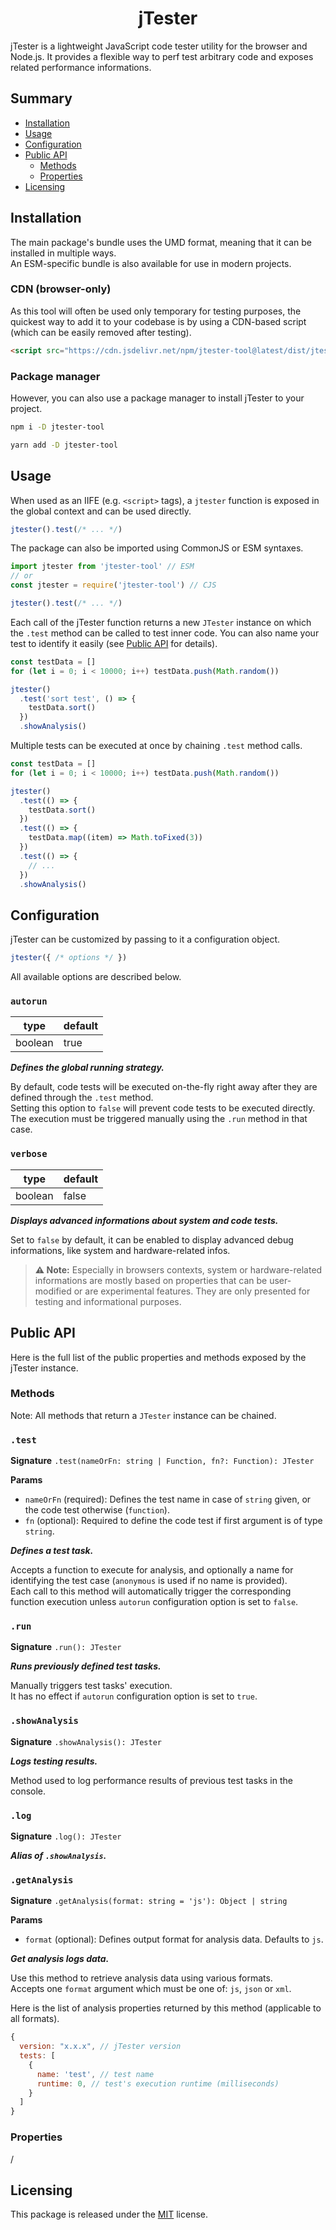 # <div align="center">jTester</div>

jTester is a lightweight JavaScript code tester utility for the browser and Node.js. It provides a flexible way to perf test arbitrary code and exposes related performance informations.

## Summary

- [Installation](#installation)
- [Usage](#usage)
- [Configuration](#configuration)
- [Public API](#public-api)
  - [Methods](#methods)
  - [Properties](#properties)
- [Licensing](#licensing)

## Installation

The main package's bundle uses the UMD format, meaning that it can be installed in multiple ways.  
An ESM-specific bundle is also available for use in modern projects.

### CDN (browser-only)

As this tool will often be used only temporary for testing purposes, the quickest way to add it to your codebase is by using a CDN-based script (which can be easily removed after testing).

```html
<script src="https://cdn.jsdelivr.net/npm/jtester-tool@latest/dist/jtester.min.js"></script>
```

### Package manager

However, you can also use a package manager to install jTester to your project.

```sh
npm i -D jtester-tool
```

```sh
yarn add -D jtester-tool
```

## Usage

When used as an IIFE (e.g. `<script>` tags), a `jtester` function is exposed in the global context and can be used directly.

```js
jtester().test(/* ... */)
```

The package can also be imported using CommonJS or ESM syntaxes.

```js
import jtester from 'jtester-tool' // ESM
// or
const jtester = require('jtester-tool') // CJS

jtester().test(/* ... */)
```

Each call of the jTester function returns a new `JTester` instance on which the `.test` method can be called to test inner code. You can also name your test to identify it easily (see [Public API](#public-api) for details).

```js
const testData = []
for (let i = 0; i < 10000; i++) testData.push(Math.random())

jtester()
  .test('sort test', () => {
    testData.sort()
  })
  .showAnalysis()
```

Multiple tests can be executed at once by chaining `.test` method calls.

```js
const testData = []
for (let i = 0; i < 10000; i++) testData.push(Math.random())

jtester()
  .test(() => {
    testData.sort()
  })
  .test(() => {
    testData.map((item) => Math.toFixed(3))
  })
  .test(() => {
    // ...
  })
  .showAnalysis()
```

## Configuration

jTester can be customized by passing to it a configuration object.

<!-- prettier-ignore -->
```js
jtester({ /* options */ })
```

All available options are described below.

### `autorun`

| type    | default |
| ------- | ------- |
| boolean | true    |

**_Defines the global running strategy._**

By default, code tests will be executed on-the-fly right away after they are defined through the `.test` method.  
Setting this option to `false` will prevent code tests to be executed directly. The execution must be triggered manually using the `.run` method in that case.

### `verbose`

| type    | default |
| ------- | ------- |
| boolean | false   |

**_Displays advanced informations about system and code tests._**

Set to `false` by default, it can be enabled to display advanced debug informations, like system and hardware-related infos.

> **:warning: Note:** Especially in browsers contexts, system or hardware-related informations are mostly based on properties that can be user-modified or are experimental features. They are only presented for testing and informational purposes.

## Public API

Here is the full list of the public properties and methods exposed by the jTester instance.

### Methods

Note: All methods that return a `JTester` instance can be chained.

### `.test`

**Signature** `.test(nameOrFn: string | Function, fn?: Function): JTester`

**Params**

- `nameOrFn` (required): Defines the test name in case of `string` given, or the code test otherwise (`function`).
- `fn` (optional): Required to define the code test if first argument is of type `string`.

**_Defines a test task._**

Accepts a function to execute for analysis, and optionally a name for identifying the test case (`anonymous` is used if no name is provided).  
Each call to this method will automatically trigger the corresponding function execution unless `autorun` configuration option is set to `false`.

### `.run`

**Signature** `.run(): JTester`

**_Runs previously defined test tasks._**

Manually triggers test tasks' execution.  
It has no effect if `autorun` configuration option is set to `true`.

### `.showAnalysis`

**Signature** `.showAnalysis(): JTester`

**_Logs testing results._**

Method used to log performance results of previous test tasks in the console.

### `.log`

**Signature** `.log(): JTester`

**_Alias of `.showAnalysis`._**

### `.getAnalysis`

**Signature** `.getAnalysis(format: string = 'js'): Object | string`

**Params**

- `format` (optional): Defines output format for analysis data. Defaults to `js`.

**_Get analysis logs data._**

Use this method to retrieve analysis data using various formats.  
Accepts one `format` argument which must be one of: `js`, `json` or `xml`.

Here is the list of analysis properties returned by this method (applicable to all formats).

```js
{
  version: "x.x.x", // jTester version
  tests: [
    {
      name: 'test', // test name
      runtime: 0, // test's execution runtime (milliseconds)
    }
  ]
}
```

### Properties

/

## Licensing

This package is released under the [MIT](https://opensource.org/license/mit/) license.

